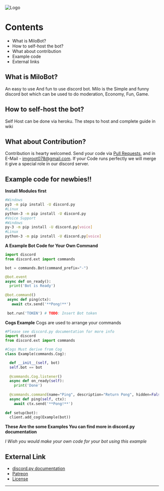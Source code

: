 ![Logo](https://i.imgur.com/4ims2Lc.png)

# Contents
- What is MiloBot?
- How to self-host the bot?
- What about contribution
- Example code
- External links

## What is MiloBot?
An easy to use And fun to use discord bot. Milo is the Simple and funny discord bot which can be used to do moderation, Economy, Fun, Game.

## How to self-host the bot?
Self Host can be done via heroku. The steps to host and complete guide in wiki

## What about Contribution?
Contribution is hearty welcomed. Send your code via [Pull Requests](https://github.com/Neo-tech-py/milobot/pulls), and in E-Mail - imgroot078@gmail.com. If your Code runs perfectly we will merge it give a special role in our discord server.

## Example code for newbies!!
**Install Modules first**
```sh
#Windows
py3 -m pip install -U discord.py
#Linux
python-3 -m pip install -U discord.py
#Voice Support
#Windows
py-3 -m pip install -U discord.py[voice]
#Linux
python-3 -m pip install -U discord.py[voice]
```

**A Example Bot Code for Your Own Command**

```py
import discord
from discord.ext import commands

bot = commands.Bot(command_prefix="-")

@bot.event
async def on_ready():
  print('Bot is Ready')
  
@bot.command()
 async def ping(ctx):
   await ctx.send('**Pong!**')
   
 bot.run('TOKEN') # TODO: Insert Bot token
 ```
 **Cogs Example**
 Cogs are used to arrange your commands
 
```py
#Please see discord.py documentation for more info
import discord
from discord.ext import commands

#Cogs Must derive from Cog
class Example(commands.Cog):

  def __init__(self, bot)
  self.bot == bot
  
  @commands.Cog.listener()
  async def on_ready(self):
    print('Done')
    
  @commands.command(name="Ping", description="Return Pong", hidden=False)#Set this to true if you want to hide it
  async def ping(self, ctx):
    await ctx.send('**Pong!**')
    
def setup(bot):
  client.add_cog(Example(bot))
  ```
**These Are the some Examples You can find more in discord.py documentation**

_I Wish you would make your own code for your bot using this example_


## External Link

* [discord.py documentation](https://discordpy.readthedocs.io/en/latest/)
* [Patreon](https://patreon.com/PrabaRock7)
* [License](https://github.com/Neo-tech-py/milobot/blob/master/LICENSE)

*** 




















